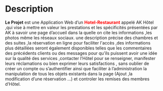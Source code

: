 <h1>Description</h1>
<p>
<b>Le Projet</b> est une Application Web d’un <b style="color:red">Hotel-Restaurant</b> 
appelé AK Hôtel ,qui vise à mettre en valeur les prestations 
et les spécificités présentées par AK à savoir une page 
d’accueil dans la quelle on cite les informations ,les photos même les réseaux sociaux. une description précise des chambres et des suites ,la réservation en ligne pour faciliter l'accès ,des informations plus détaillées seront également disponibles telles que les commentaires des précédents clients ou des messages pour qu’ils puissent  avoir une idée sur la qualité des services ,contacter l’Hôtel pour se renseigner, manifester leurs réclamations ou bien exprimer leurs satisfactions ,  sans oublier de créer un compte ou s’authentifier ainsi que faciliter à l’administration la manipulation de tous les objets existants dans la page (Ajout ,la  modification d’une réservation …) et controler les remises des membres d’Hôtel.</p>
